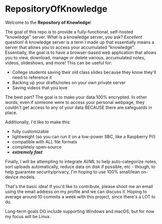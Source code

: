 # RepositoryOfKnowledge

Welcome to the **Repository of Knowledge**! 

The goal of this repo is to provide a fully-functional, self-hosted "knowledge" server. What is a knowledge server, you ask? *Excellent* question! A knowledge server is a term I made up that essentially means a server that allows you to access your accumulated "knowledge". Essentially, the goal is to have a browser-based web application that allows you to view, download, manage or delete various, accumulated notes, videos, slideshows, and more! This can be useful for:
- College students saving their old class slides because they know they'll need to reference it
- Backing up your drafts/notes on your own private server
- Saving videos that you love

The best part? The goal is to make your data 100% encrypted. In other words, even if someone were to access your personal webpage, they couldn't get access to any of your data BECAUSE there are safeguards in place. 

Additionally, I'd like to make this:
- fully customizable
- lightweight (so you can run it on a low-power SBC, like a Raspberry Pi!)
- compatible with ALL file formats
- completely open-source
- ***extremely fast***

Finally, I will be attempting to integrate AI/ML to help auto-categorize notes, sort uploads automatically, reduce data on disk if possible, etc - though, to help guarantee security/privacy, I'm hoping to use 100% small/lean on-device models. 

That's the basic idea! If you'd like to contribute, please shoot me an email using the email address on my profile and we can discuss it. Hoping to average around 10 commits a week with this project, since there's a LOT to do. 

Long-term goals DO include supporting Windows and macOS, but for now my focus will be Linux. 
